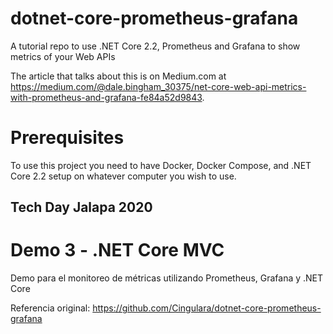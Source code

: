 # dotnet-core-prometheus-grafana
A tutorial repo to use .NET Core 2.2, Prometheus and Grafana to show metrics of your Web APIs

The article that talks about this is on Medium.com at https://medium.com/@dale.bingham_30375/net-core-web-api-metrics-with-prometheus-and-grafana-fe84a52d9843. 

# Prerequisites

To use this project you need to have Docker, Docker Compose, and .NET Core 2.2 setup on whatever computer you wish to use.


## Tech Day Jalapa 2020
# Demo 3 - .NET Core MVC

Demo para el monitoreo de métricas utilizando Prometheus, Grafana y .NET Core

Referencia original: https://github.com/Cingulara/dotnet-core-prometheus-grafana
